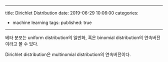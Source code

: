 
---
title: Dirichlet Distribution
date: 2019-06-29 10:06:00
categories:
  - machine learning
tags:
published: true
---

베타 분포는 uniform distribution의 일반화, 혹은 binomial distribution의 연속버전이라고 볼 수 있다.

Dirichlet distribution은 multinomial distribution의 연속버전이다.